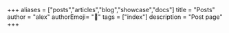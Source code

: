 +++
aliases = ["posts","articles","blog","showcase","docs"]
title = "Posts"
author = "alex"
authorEmoji= "👻"
tags = ["index"]
description = "Post page"
+++